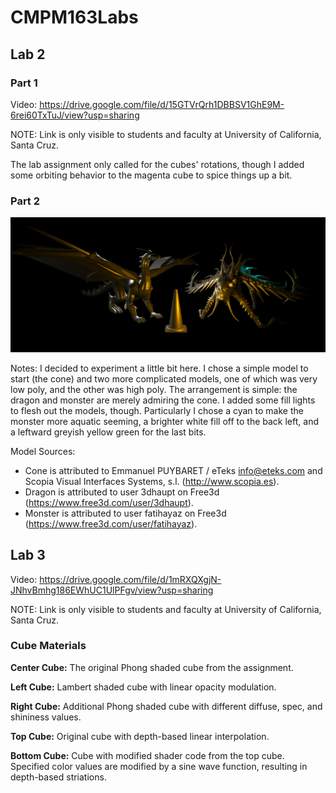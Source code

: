 # CMPM163Labs

## Lab 2
### Part 1
Video: https://drive.google.com/file/d/15GTVrQrh1DBBSV1GhE9M-6rei60TxTuJ/view?usp=sharing

NOTE: Link is only visible to students and faculty at University of California, Santa Cruz.

The lab assignment only called for the cubes' rotations, though I added some orbiting behavior to the magenta cube to spice things up a bit.

### Part 2
![Lab 2, Part 2 Render](lab2/l2p2render.PNG)

Notes: I decided to experiment a little bit here. I chose a simple model to start (the cone) and two more complicated models, one of which was very low poly, and the other was high poly. The arrangement is simple: the dragon and monster are merely admiring the cone. I added some fill lights to flesh out the models, though. Particularly I chose a cyan to make the monster more aquatic seeming, a brighter white fill off to the back left, and a leftward greyish yellow green for the last bits.

Model Sources:
- Cone is attributed to Emmanuel PUYBARET / eTeks <info@eteks.com> and Scopia Visual Interfaces Systems, s.l. (http://www.scopia.es).
- Dragon is attributed to user 3dhaupt on Free3d (https://www.free3d.com/user/3dhaupt).
- Monster is attributed to user fatihayaz on Free3d (https://www.free3d.com/user/fatihayaz).

## Lab 3
Video: https://drive.google.com/file/d/1mRXQXgjN-JNhvBmhg186EWhUC1UlPFgv/view?usp=sharing

NOTE: Link is only visible to students and faculty at University of California, Santa Cruz.

### Cube Materials

**Center Cube:** The original Phong shaded cube from the assignment.

**Left Cube:** Lambert shaded cube with linear opacity modulation.

**Right Cube:** Additional Phong shaded cube with different diffuse, spec, and shininess values.

**Top Cube:** Original cube with depth-based linear interpolation.

**Bottom Cube:** Cube with modified shader code from the top cube. Specified color values are modified by a sine wave function, resulting in depth-based striations.